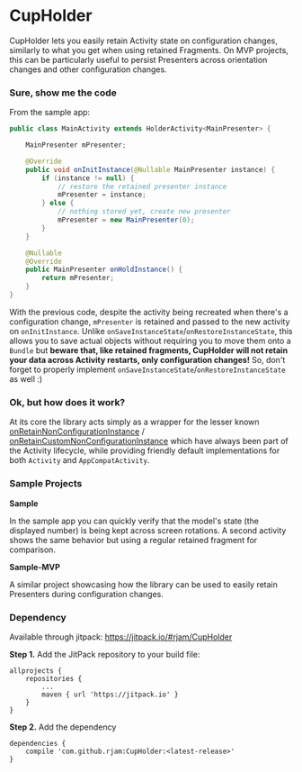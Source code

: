 # CupHolder
CupHolder lets you easily retain Activity state on configuration changes, similarly to what you get when using retained Fragments. On MVP projects, this can be particularly useful to persist Presenters across orientation changes and other configuration changes. 

### Sure, show me the code

From the sample app:

```java
public class MainActivity extends HolderActivity<MainPresenter> {

    MainPresenter mPresenter;

    @Override
    public void onInitInstance(@Nullable MainPresenter instance) {
        if (instance != null) {
            // restore the retained presenter instance
            mPresenter = instance;
        } else {
            // nothing stored yet, create new presenter 
            mPresenter = new MainPresenter(0);
        }
    }

    @Nullable
    @Override
    public MainPresenter onHoldInstance() {
        return mPresenter;
    }
}
```

With the previous code, despite the activity being recreated when there's a configuration change, `mPresenter` is retained and passed to the new activity on `onInitInstance`. Unlike `onSaveInstanceState`/`onRestoreInstanceState`, this allows you to save actual objects without requiring you to move them onto a `Bundle` but **beware that, like retained fragments, CupHolder will not retain your data across Activity restarts, only configuration changes!** So, don't forget to properly implement `onSaveInstanceState`/`onRestoreInstanceState` as well :)

### Ok, but how does it work?

At its core the library acts simply as a wrapper for the lesser known [onRetainNonConfigurationInstance](https://developer.android.com/reference/android/app/Activity.html#onRetainNonConfigurationInstance()) / [onRetainCustomNonConfigurationInstance](https://developer.android.com/reference/android/support/v4/app/FragmentActivity.html#onRetainCustomNonConfigurationInstance()) which have always been part of the Activity lifecycle, while providing friendly default implementations for both `Activity` and `AppCompatActivity`.

### Sample Projects

**Sample**

In the sample app you can quickly verify that the model's state (the displayed number) is being kept across screen rotations. A second activity shows the same behavior but using a regular retained fragment for comparison.

**Sample-MVP**

A similar project showcasing how the library can be used to easily retain Presenters during configuration changes.

### Dependency

Available through jitpack: https://jitpack.io/#rjam/CupHolder

**Step 1.** Add the JitPack repository to your build file:
```
allprojects {
    repositories {
        ...
        maven { url 'https://jitpack.io' }
    }
}
```
**Step 2.** Add the dependency

```
dependencies {
    compile 'com.github.rjam:CupHolder:<latest-release>'
}
```
